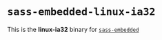 # `sass-embedded-linux-ia32`

This is the **linux-ia32** binary for [`sass-embedded`](https://www.npmjs.com/package/sass-embedded)
